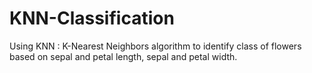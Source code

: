 # KNN-Classification
Using KNN : K-Nearest Neighbors algorithm to identify class of flowers based on sepal and petal length, sepal and petal width.
